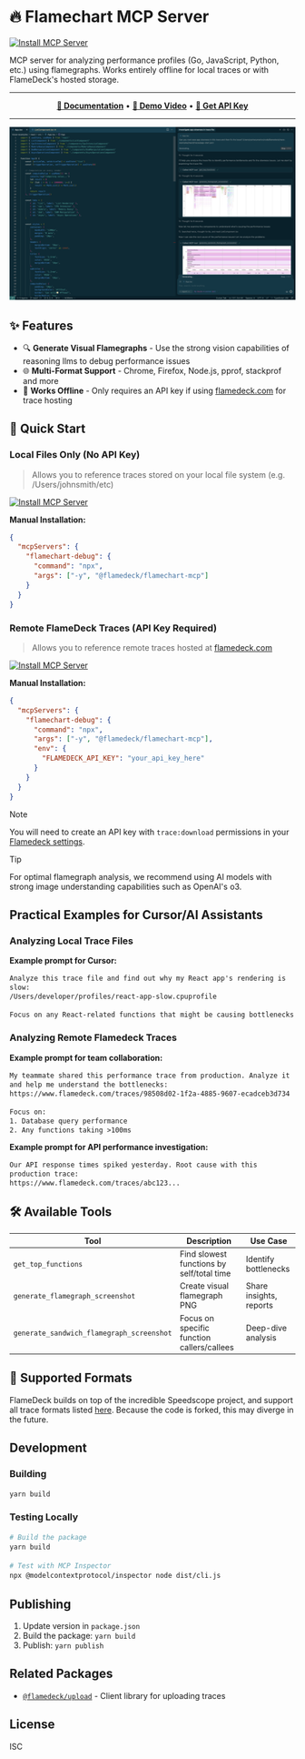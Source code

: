 # 🔥 Flamechart MCP Server

[![Install MCP Server](https://cursor.com/deeplink/mcp-install-light.svg)](https://cursor.com/install-mcp?name=flamedeck&config=eyJjb21tYW5kIjoibnB4IC15IEBmbGFtZWRlY2svZmxhbWVjaGFydC1tY3AifQ%3D%3D)

MCP server for analyzing performance profiles (Go, JavaScript, Python, etc.) using flamegraphs. Works entirely offline for local traces or with FlameDeck's hosted storage.

-----

<div align="center">

[**📖 Documentation**](https://docs.flamedeck.com/mcp-server) • [**🎥 Demo Video**](https://www.youtube.com/watch?v=wNoL82YvuAA) • [**🔑 Get API Key**](https://flamedeck.com/settings/api-keys) 

</div>

-----

![Screenshot of FlameDeck MCP in action](./images/screenshot.png)

## ✨ Features

- 🔍 **Generate Visual Flamegraphs** - Use the strong vision capabilities of reasoning llms to debug performance issues
- 🌐 **Multi-Format Support** - Chrome, Firefox, Node.js, pprof, stackprof and more
- 🔌 **Works Offline** - Only requires an API key if using [flamedeck.com](https://flamedeck.com) for trace hosting

## 🚀 Quick Start

### Local Files Only (No API Key)

> Allows you to reference traces stored on your local file system (e.g. /Users/johnsmith/etc)

[![Install MCP Server](https://cursor.com/deeplink/mcp-install-light.svg)](https://cursor.com/install-mcp?name=flamedeck&config=eyJjb21tYW5kIjoibnB4IC15IEBmbGFtZWRlY2svZmxhbWVjaGFydC1tY3AifQ%3D%3D)

**Manual Installation:**
```json
{
  "mcpServers": {
    "flamechart-debug": {
      "command": "npx",
      "args": ["-y", "@flamedeck/flamechart-mcp"]
    }
  }
}
```

### Remote FlameDeck Traces (API Key Required)

> Allows you to reference remote traces hosted at [flamedeck.com](https://flamedeck.com)

[![Install MCP Server](https://cursor.com/deeplink/mcp-install-light.svg)](https://cursor.com/install-mcp?name=flamedeck&config=eyJjb21tYW5kIjoibnB4IC15IEBmbGFtZWRlY2svZmxhbWVjaGFydC1tY3AiLCJlbnYiOnsiRkxBTUVERUNLX0FQSV9LRVkiOiJ5b3VyX2FwaV9rZXlfaGVyZSJ9fQ%3D%3D)

**Manual Installation:**
```json
{
  "mcpServers": {
    "flamechart-debug": {
      "command": "npx",
      "args": ["-y", "@flamedeck/flamechart-mcp"],
      "env": {
        "FLAMEDECK_API_KEY": "your_api_key_here"
      }
    }
  }
}
```

> [!NOTE]
> You will need to create an API key with `trace:download` permissions in your [Flamedeck settings](https://flamedeck.com/settings/api-keys).

> [!TIP]
> For optimal flamegraph analysis, we recommend using AI models with strong image understanding capabilities such as OpenAI's o3.

## Practical Examples for Cursor/AI Assistants

### Analyzing Local Trace Files

**Example prompt for Cursor:**
```
Analyze this trace file and find out why my React app's rendering is slow:
/Users/developer/profiles/react-app-slow.cpuprofile

Focus on any React-related functions that might be causing bottlenecks
```

### Analyzing Remote Flamedeck Traces

**Example prompt for team collaboration:**
```
My teammate shared this performance trace from production. Analyze it and help me understand the bottlenecks:
https://www.flamedeck.com/traces/98508d02-1f2a-4885-9607-ecadceb3d734

Focus on:
1. Database query performance 
2. Any functions taking >100ms
```

**Example prompt for API performance investigation:**
```
Our API response times spiked yesterday. Root cause with this production trace:
https://www.flamedeck.com/traces/abc123...
```

## 🛠️ Available Tools

| Tool | Description | Use Case |
|------|-------------|----------|
| `get_top_functions` | Find slowest functions by self/total time | Identify bottlenecks |
| `generate_flamegraph_screenshot` | Create visual flamegraph PNG | Share insights, reports |
| `generate_sandwich_flamegraph_screenshot` | Focus on specific function callers/callees | Deep-dive analysis |

## 📁 Supported Formats

FlameDeck builds on top of the incredible Speedscope project, and support all trace formats listed [here](https://github.com/jlfwong/speedscope?tab=readme-ov-file#supported-file-formats). Because the code is forked, this may diverge in the future.

## Development

### Building

```bash
yarn build
```

### Testing Locally

```bash
# Build the package
yarn build

# Test with MCP Inspector
npx @modelcontextprotocol/inspector node dist/cli.js
```

## Publishing

1. Update version in `package.json`
2. Build the package: `yarn build`
3. Publish: `yarn publish`

## Related Packages

- [`@flamedeck/upload`](https://www.npmjs.com/package/@flamedeck/upload) - Client library for uploading traces

## License

ISC 